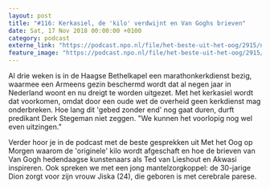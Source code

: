 ```yaml
---
layout: post
title: "#116: Kerkasiel, de 'kilo' verdwijnt en Van Goghs brieven"
date: Sat, 17 Nov 2018 00:00:00 +0100
category: podcast
externe_link: "https://podcast.npo.nl/file/het-beste-uit-het-oog/2915/nporadio1_het-beste-uit-het-oog_20181117_116-kerkasiel-de-kilo-verdwijnt-en-van-goghs-brieven.mp3"
feature_image: "https://podcast.npo.nl/file/het-beste-uit-het-oog/2915/nporadio1_het-beste-uit-het-oog_20181117_116-kerkasiel-de-kilo-verdwijnt-en-van-goghs-brieven.mp3"
---
```


Al drie weken is in de Haagse Bethelkapel een marathonkerkdienst bezig, waarmee een Armeens gezin beschermd wordt dat al negen jaar in Nederland woont en nu dreigt te worden uitgezet. Met het kerkasiel wordt dat voorkomen, omdat door een oude wet de overheid geen kerkdienst mag onderbreken. Hoe lang dit 'gebed zonder end' nog gaat duren, durft predikant Derk Stegeman niet zeggen. "We kunnen het voorlopig nog wel even uitzingen."

Verder hoor je in de podcast met de beste gesprekken uit Met het Oog op Morgen waarom de 'originele' kilo wordt afgeschaft en hoe de brieven van Van Gogh hedendaagse kunstenaars als Ted van Lieshout en Akwasi inspireren. Ook spreken we met een jong mantelzorgkoppel: de 30-jarige Dion zorgt voor zijn vrouw Jiska (24), die geboren is met cerebrale parese.
